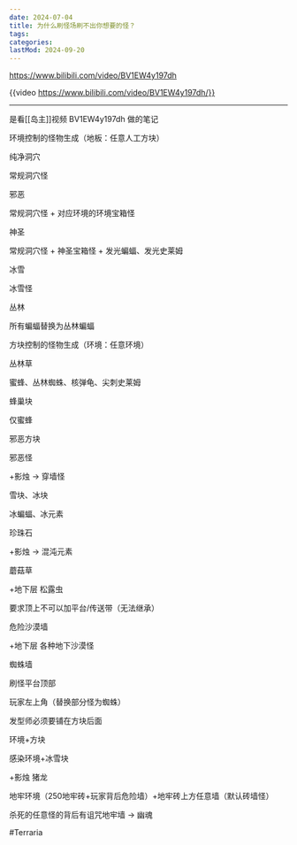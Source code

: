 ```yaml
---
date: 2024-07-04
title: 为什么刷怪场刷不出你想要的怪？
tags:
categories:
lastMod: 2024-09-20
---
```

https://www.bilibili.com/video/BV1EW4y197dh

{{video https://www.bilibili.com/video/BV1EW4y197dh/}}

---

是看[[岛主]]视频 BV1EW4y197dh 做的笔记

环境控制的怪物生成（地板：任意人工方块）

纯净洞穴

常规洞穴怪

邪恶

常规洞穴怪 + 对应环境的环境宝箱怪

神圣

常规洞穴怪 + 神圣宝箱怪 + 发光蝙蝠、发光史莱姆

冰雪

冰雪怪

丛林

所有蝙蝠替换为丛林蝙蝠

方块控制的怪物生成（环境：任意环境）

丛林草

蜜蜂、丛林蜘蛛、核弹龟、尖刺史莱姆

蜂巢块

仅蜜蜂

邪恶方块

邪恶怪

+影烛 -> 穿墙怪

雪块、冰块

冰蝙蝠、冰元素

珍珠石

+影烛 -> 混沌元素

蘑菇草

+地下层 松露虫

要求顶上不可以加平台/传送带（无法继承）

危险沙漠墙

+地下层 各种地下沙漠怪

蜘蛛墙

刷怪平台顶部

玩家左上角（替换部分怪为蜘蛛）

发型师必须要铺在方块后面

环境+方块

感染环境+冰雪块

+影烛 猪龙

地牢环境（250地牢砖+玩家背后危险墙）+地牢砖上方任意墙（默认砖墙怪）

杀死的任意怪的背后有诅咒地牢墙 -> 幽魂

#Terraria



